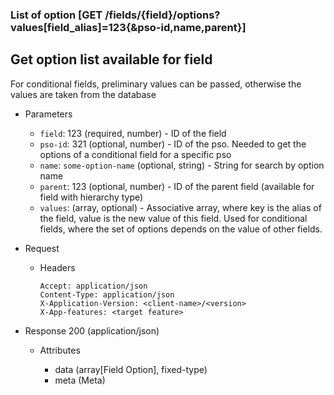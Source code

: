 ### List of option [GET /fields/{field}/options?values[field_alias]=123{&pso-id,name,parent}]

## Get option list available for field
For conditional fields, preliminary values can be passed, otherwise the values are taken from the database

+ Parameters
    + `field`: 123 (required, number) - ID of the field
    + `pso-id`: 321 (optional, number) - ID of the pso. Needed to get the options of a conditional field for a specific pso
    + `name`: `some-option-name` (optional, string) - String for search by option name
    + `parent`: 123 (optional, number) - ID of the parent field (available for field with hierarchy type)
    + `values`: (array, optional) - Associative array, where key is the alias of the field, value is the new value of this field. Used for conditional fields, where the set of options depends on the value of other fields.

+ Request
    + Headers

          Accept: application/json
          Content-Type: application/json
          X-Application-Version: <client-name>/<version>
          X-App-features: <target feature>

+ Response 200 (application/json)

    + Attributes

        + data (array[Field Option], fixed-type)
        + meta (Meta)

<!-- include(../error_responses.md) -->